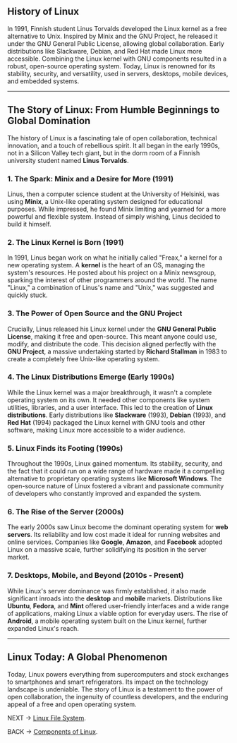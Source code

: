 ## History of Linux

In 1991, Finnish student Linus Torvalds developed the Linux kernel as a free alternative to Unix. Inspired by Minix and the GNU Project, he released it under the GNU General Public License, allowing global collaboration. Early distributions like Slackware, Debian, and Red Hat made Linux more accessible. Combining the Linux kernel with GNU components resulted in a robust, open-source operating system. Today, Linux is renowned for its stability, security, and versatility, used in servers, desktops, mobile devices, and embedded systems.

---

## The Story of Linux: From Humble Beginnings to Global Domination

The history of Linux is a fascinating tale of open collaboration, technical innovation, and a touch of rebellious spirit. It all began in the early 1990s, not in a Silicon Valley tech giant, but in the dorm room of a Finnish university student named **Linus Torvalds**.

### 1. The Spark: Minix and a Desire for More (1991)

Linus, then a computer science student at the University of Helsinki, was using **Minix**, a Unix-like operating system designed for educational purposes. While impressed, he found Minix limiting and yearned for a more powerful and flexible system. Instead of simply wishing, Linus decided to build it himself.

### 2. The Linux Kernel is Born (1991)

In 1991, Linus began work on what he initially called "Freax," a kernel for a new operating system. A **kernel** is the heart of an OS, managing the system's resources. He posted about his project on a Minix newsgroup, sparking the interest of other programmers around the world. The name "Linux," a combination of Linus's name and "Unix," was suggested and quickly stuck.

### 3. The Power of Open Source and the GNU Project

Crucially, Linus released his Linux kernel under the **GNU General Public License**, making it free and open-source. This meant anyone could use, modify, and distribute the code. This decision aligned perfectly with the **GNU Project**, a massive undertaking started by **Richard Stallman** in 1983 to create a completely free Unix-like operating system.

### 4. The Linux Distributions Emerge (Early 1990s)

While the Linux kernel was a major breakthrough, it wasn't a complete operating system on its own. It needed other components like system utilities, libraries, and a user interface. This led to the creation of **Linux distributions**. Early distributions like **Slackware** (1993), **Debian** (1993), and **Red Hat** (1994) packaged the Linux kernel with GNU tools and other software, making Linux more accessible to a wider audience.

### 5. Linux Finds its Footing (1990s)

Throughout the 1990s, Linux gained momentum. Its stability, security, and the fact that it could run on a wide range of hardware made it a compelling alternative to proprietary operating systems like **Microsoft Windows**. The open-source nature of Linux fostered a vibrant and passionate community of developers who constantly improved and expanded the system.

### 6. The Rise of the Server (2000s)

The early 2000s saw Linux become the dominant operating system for **web servers**. Its reliability and low cost made it ideal for running websites and online services. Companies like **Google**, **Amazon**, and **Facebook** adopted Linux on a massive scale, further solidifying its position in the server market.

### 7. Desktops, Mobile, and Beyond (2010s - Present)

While Linux's server dominance was firmly established, it also made significant inroads into the **desktop** and **mobile** markets. Distributions like **Ubuntu**, **Fedora**, and **Mint** offered user-friendly interfaces and a wide range of applications, making Linux a viable option for everyday users. The rise of **Android**, a mobile operating system built on the Linux kernel, further expanded Linux's reach.

---

## Linux Today: A Global Phenomenon

Today, Linux powers everything from supercomputers and stock exchanges to smartphones and smart refrigerators. Its impact on the technology landscape is undeniable. The story of Linux is a testament to the power of open collaboration, the ingenuity of countless developers, and the enduring appeal of a free and open operating system.



NEXT -> [Linux File System](FileSystem.md).

BACK -> [Components of Linux](Components.md).
